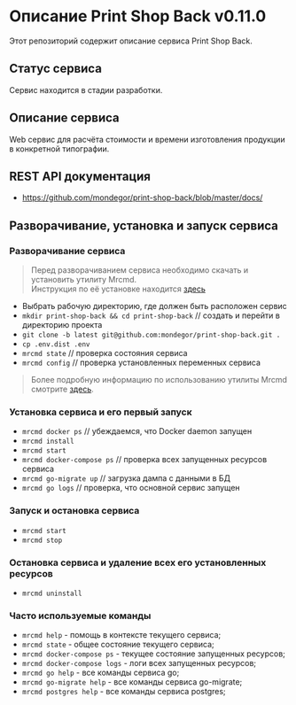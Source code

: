 # Описание Print Shop Back v0.11.0
Этот репозиторий содержит описание сервиса Print Shop Back.

## Статус сервиса
Сервис находится в стадии разработки.

## Описание сервиса
Web сервис для расчёта стоимости и времени изготовления продукции в конкретной типографии.

## REST API документация
- https://github.com/mondegor/print-shop-back/blob/master/docs/

## Разворачивание, установка и запуск сервиса

### Разворачивание сервиса
> Перед разворачиванием сервиса необходимо скачать и установить утилиту Mrcmd.\
> Инструкция по её установке находится [здесь](https://github.com/mondegor/mrcmd#readme)

- Выбрать рабочую директорию, где должен быть расположен сервис
- `mkdir print-shop-back && cd print-shop-back` // создать и перейти в директорию проекта
- `git clone -b latest git@github.com:mondegor/print-shop-back.git .`
- `cp .env.dist .env`
- `mrcmd state` // проверка состояния сервиса
- `mrcmd config` // проверка установленных переменных сервиса

> Более подробную информацию по использованию утилиты Mrcmd смотрите [здесь](https://github.com/mondegor/mrcmd#readme).

### Установка сервиса и его первый запуск
- `mrcmd docker ps` // убеждаемся, что Docker daemon запущен
- `mrcmd install`
- `mrcmd start`
- `mrcmd docker-compose ps` // проверка всех запущенных ресурсов сервиса
- `mrcmd go-migrate up` // загрузка дампа с данными в БД
- `mrcmd go logs` // проверка, что основной сервис запущен

### Запуск и остановка сервиса
- `mrcmd start`
- `mrcmd stop`

### Остановка сервиса и удаление всех его установленных ресурсов
- `mrcmd uninstall`

### Часто используемые команды
- `mrcmd help` - помощь в контексте текущего сервиса;
- `mrcmd state` - общее состояние текущего сервиса;
- `mrcmd docker-compose ps` - текущее состояние запущенных ресурсов;
- `mrcmd docker-compose logs` - логи всех запущенных ресурсов;
- `mrcmd go help` - все команды сервиса go;
- `mrcmd go-migrate help` - все команды сервиса go-migrate;
- `mrcmd postgres help` - все команды сервиса postgres;